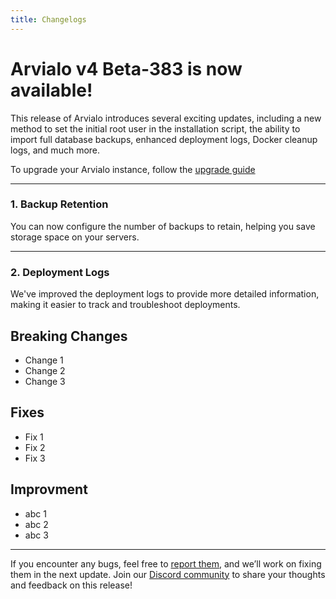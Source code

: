 ```yaml
---
title: Changelogs
---
```


# Arvialo v4 Beta-383 is now available! 
This release of Arvialo introduces several exciting updates, including a new method to set the initial root user in the installation script, the ability to import full database backups, enhanced deployment logs, Docker cleanup logs, and much more.

To upgrade your Arvialo instance, follow the [upgrade guide](/get-started/upgrade)

---

### 1. Backup Retention
You can now configure the number of backups to retain, helping you save storage space on your servers.

<ZoomableImage src="/docs/images/changelogs/v4-beta-383/backup-retention.webp" />

---

### 2. Deployment Logs
We've improved the deployment logs to provide more detailed information, making it easier to track and troubleshoot deployments.

<ZoomableImage src="/docs/images/changelogs/v4-beta-383/deployment-logs.webp" />


## Breaking Changes
- Change 1
- Change 2
- Change 3

## Fixes
- Fix 1
- Fix 2
- Fix 3

## Improvment
- abc 1
- abc 2
- abc 3


---


If you encounter any bugs, feel free to [report them](https://github.com/AzhaanGlitch/arvialo-docs/issues), and we’ll work on fixing them in the next update. Join our [Discord community](https://arvialo.io/discord) to share your thoughts and feedback on this release!